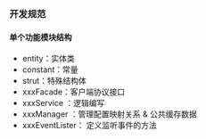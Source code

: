 ### 开发规范
#### 单个功能模块结构
- entity：实体类
- constant：常量
- strut：特殊结构体
- xxxFacade：客户端协议接口
- xxxService ：逻辑编写
- xxxManager ：管理配置映射关系 & 公共缓存数据
- xxxEventLister： 定义监听事件的方法